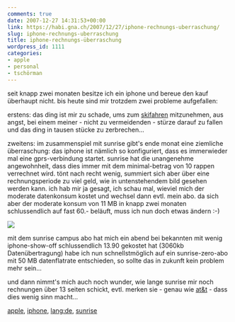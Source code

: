 ```yaml
---
comments: true
date: 2007-12-27 14:31:53+00:00
link: https://habi.gna.ch/2007/12/27/iphone-rechnungs-uberraschung/
slug: iphone-rechnungs-uberraschung
title: iphone-rechnungs-überraschung
wordpress_id: 1111
categories:
- apple
- personal
- tschörman
---
```


seit knapp zwei monaten besitze ich ein iphone und bereue den kauf überhaupt nicht. bis heute sind mir trotzdem zwei probleme aufgefallen:




erstens: das ding ist mir zu schade, ums zum [skifahren](https://www.flickr.com/photos/habi/2135431936/) mitzunehmen, aus angst, bei einem meiner - nicht zu vermeidenden - stürze darauf zu fallen und das ding in tausen stücke zu zerbrechen...




zweitens: im zusammenspiel mit sunrise gibt's ende monat eine ziemliche überraschung: das iphone ist nämlich so konfiguriert, dass es immerwieder mal eine gprs-verbindung startet. sunrise hat die unangenehme angewohnheit, dass dies immer mit dem minimal-betrag von 10 rappen verrechnet wird. tönt nach recht wenig, summiert sich aber über eine rechnungsperiode zu viel geld, wie in untenstehendem bild gesehen werden kann. ich hab mir ja gesagt, ich schau mal, wieviel mich der moderate datenkonsum kostet und wechsel dann evtl. mein abo. da sich aber der moderate konsum von 11 MB in knapp zwei monaten schlussendlich auf fast 60.- beläuft, muss ich nun doch etwas ändern :-)




[![](https://habi.gna.ch/wp-content/uploads/2007/12/iphone-rechnung-tm.jpg)](https://habi.gna.ch/wp-content/uploads/2007/12/iphone-rechnung.png)




mit dem sunrise campus abo hat mich ein abend bei bekannten mit wenig iphone-show-off schlussendlich 13.90 gekostet hat (3060kb Datenübertragung) habe ich nun schnellstmöglich auf ein sunrise-zero-abo mit 50 MB datenflatrate entschieden, so sollte das in zukunft kein problem mehr sein...




und dann nimmt's mich auch noch wunder, wie lange sunrise mir noch rechnungen über 13 seiten schickt, evtl. merken sie - genau wie [at&t](http://arstechnica.com/news.ars/post/20070811-iphone-bill-is-surprisingly-xbox-huge-lol.html) - dass dies wenig sinn macht...  









[apple](http://technorati.com/tag/apple), [iphone](http://technorati.com/tag/iphone), [lang:de](http://technorati.com/tag/lang:de), [sunrise](http://technorati.com/tag/sunrise)
